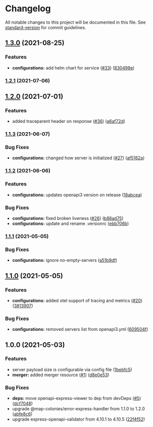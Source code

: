 # Changelog

All notable changes to this project will be documented in this file. See [standard-version](https://github.com/conventional-changelog/standard-version) for commit guidelines.

## [1.3.0](https://github.com/MapColonies/id-merger/compare/v1.2.1...v1.3.0) (2021-08-25)


### Features

* **configurations:** add helm chart for service ([#33](https://github.com/MapColonies/id-merger/issues/33)) ([830498e](https://github.com/MapColonies/id-merger/commit/830498e55196019f13d0018643b1e811ce961696))

### [1.2.1](https://github.com/MapColonies/id-merger/compare/v1.2.0...v1.2.1) (2021-07-06)

## [1.2.0](https://github.com/MapColonies/id-merger/compare/v1.1.3...v1.2.0) (2021-07-01)


### Features

* added traceparent header on response ([#36](https://github.com/MapColonies/id-merger/issues/36)) ([a6af72d](https://github.com/MapColonies/id-merger/commit/a6af72d188461d0b0f1a617ed3b691742e86f6b3))

### [1.1.3](https://github.com/MapColonies/id-merger/compare/v1.1.2...v1.1.3) (2021-06-07)


### Bug Fixes

* **configurations:** changed how server is initialized ([#27](https://github.com/MapColonies/id-merger/issues/27)) ([af5162a](https://github.com/MapColonies/id-merger/commit/af5162a485eb84950239d9b43707d14a2dbded56))

### [1.1.2](https://github.com/MapColonies/id-merger/compare/v1.1.1...v1.1.2) (2021-06-06)


### Features

* **configurations:** updates openapi3 version on release ([18abcea](https://github.com/MapColonies/id-merger/commit/18abcead2c5b8b63430715d10dac62fca396ae9b))


### Bug Fixes

* **configurations:** fixed broken liveness ([#26](https://github.com/MapColonies/id-merger/issues/26)) ([b88ad75](https://github.com/MapColonies/id-merger/commit/b88ad75f347383bf9d1322e4bd3ac57a0184f798))
* **configurations:** update and rename .versionrc ([ebb706b](https://github.com/MapColonies/id-merger/commit/ebb706be288bf45c4a6870ff6de1abbde9c965f5))

### [1.1.1](https://github.com/MapColonies/id-merger/compare/v1.1.0...v1.1.1) (2021-05-05)


### Bug Fixes

* **configurations:** ignore no-empty-servers ([a51b9df](https://github.com/MapColonies/id-merger/commit/a51b9dfe2c6d324dc98791149e76a5ee4dd5b0af))

## [1.1.0](https://github.com/MapColonies/id-merger/compare/v1.0.0...v1.1.0) (2021-05-05)


### Features

* **configurations:** added otel support of tracing and metrics ([#20](https://github.com/MapColonies/id-merger/issues/20)) ([3813907](https://github.com/MapColonies/id-merger/commit/381390760ad2fe637a219f53609da25144c08cf0))


### Bug Fixes

* **configurations:** removed servers list from openapi3.yml ([609504f](https://github.com/MapColonies/id-merger/commit/609504f4c7d4579e5c9cfdb3ebaf2cb8c84ee177))

## 1.0.0 (2021-05-03)


### Features

* server payload size is configurable via config file ([1bebfc5](https://github.com/MapColonies/id-merger/commit/1bebfc58e57fb281a197bdda2aa43b8fa516a2cd))
* **merger:** added merger resource ([#1](https://github.com/MapColonies/id-merger/issues/1)) ([d8e0e53](https://github.com/MapColonies/id-merger/commit/d8e0e53ea29a6088165afa21c6141476e3f8a079))


### Bug Fixes

* **deps:** move openapi-express-viewer to dep from devDeps ([#5](https://github.com/MapColonies/id-merger/issues/5)) ([dcf7048](https://github.com/MapColonies/id-merger/commit/dcf70488c1ec85cacc9fab4e0d49d984c827fbe6))
* upgrade @map-colonies/error-express-handler from 1.1.0 to 1.2.0 ([abfe8c6](https://github.com/MapColonies/id-merger/commit/abfe8c63f000a6e04fa80bd3a8a5506181f924fb))
* upgrade express-openapi-validator from 4.10.1 to 4.10.5 ([22f4f52](https://github.com/MapColonies/id-merger/commit/22f4f52a73048731441699cf33976058bacdb14e))
